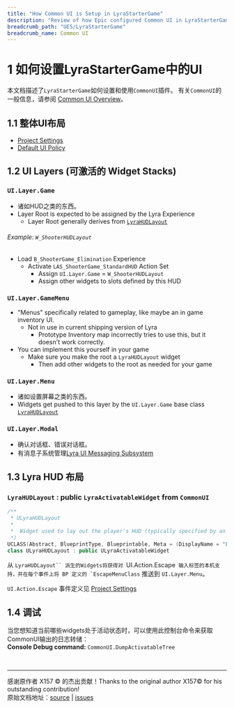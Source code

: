 ```yaml
---
title: "How Common UI is Setup in LyraStarterGame"
description: "Review of how Epic configured Common UI in LyraStarterGame"
breadcrumb_path: "UE5/LyraStarterGame"
breadcrumb_name: Common UI
---
```



# 1 如何设置LyraStarterGame中的UI

本文档描述了`LyraStarterGame`如何设置和使用`CommonUI`插件。
有关`CommonUI`的一般信息，请参阅 [Common UI Overview](/UE5/CommonUI/)。

## 1.1 整体UI布局
- [Project Settings](./ProjectSettings)
- [Default UI Policy](./DefaultUIPolicy)

## 1.2 UI Layers (可激活的 Widget Stacks)

### `UI.Layer.Game`
- 诸如HUD之类的东西。
- Layer Root is expected to be assigned by the Lyra Experience
  - Layer Root generally derives from [`LyraHUDLayout`](#LyraHUDLayout)

###### Example: `W_ShooterHUDLayout`
- Load `B_ShooterGame_Elimination` Experience
  - Activate `LAS_ShooterGame_StandardHUD` Action Set
    - Assign `UI.Layer.Game` = `W_ShooterHUDLayout`
    - Assign other widgets to slots defined by this HUD

### `UI.Layer.GameMenu`
- "Menus" specifically related to gameplay, like maybe an in game inventory UI.
  - Not in use in current shipping version of Lyra
    - Prototype Inventory map incorrectly tries to use this, but it doesn't work correctly.
- You can implement this yourself in your game
  - Make sure you make the root a `LyraHUDLayout` widget
    - Then add other widgets to the root as needed for your game

### `UI.Layer.Menu`
- 诸如设置屏幕之类的东西。
- Widgets get pushed to this layer by the `UI.Layer.Game` base class [`LyraHUDLayout`](#LyraHUDLayout)

### `UI.Layer.Modal`
- 确认对话框、错误对话框。
- 有消息子系统管理[Lyra UI Messaging Subsystem](./LyraUIMessagingSubsystem)


<a id="LyraHUDLayout"></a>
## 1.3 Lyra HUD 布局
### `LyraHUDLayout` : public `LyraActivatableWidget` from `CommonUI`
```c++
/**
 * ULyraHUDLayout
 *
 *	Widget used to lay out the player's HUD (typically specified by an Add Widgets action in the experience)
 */
UCLASS(Abstract, BlueprintType, Blueprintable, Meta = (DisplayName = "Lyra HUD Layout", Category = "Lyra|HUD"))
class ULyraHUDLayout : public ULyraActivatableWidget
```

从 `LyraHUDLayout`` 派生的Widgets将获得对 `UI.Action.Escape`` 输入标签的本机支持，并在每个事件上将 BP 定义的 `EscapeMenuClass`` 推送到 `UI.Layer.Menu`。

 `UI.Action.Escape` 事件定义见 [Project Settings](./ProjectSettings)


## 1.4 调试
当您想知道当前哪些widgets处于活动状态时，可以使用此控制台命令来获取CommonUI输出的日志转储：  
**Console Debug command:** `CommonUI.DumpActivatableTree`


<br/>
<hr/>
<div class="container">
    <p> 感谢原作者 X157 &copy; 的杰出贡献！Thanks to the original author X157&copy; for his outstanding contribution!<br/>
        原始文档地址：<a href="https://x157.github.io">source</a> | <a href="https://github.com/x157/x157.github.io/issues">issues</a>
    </p>
</div>